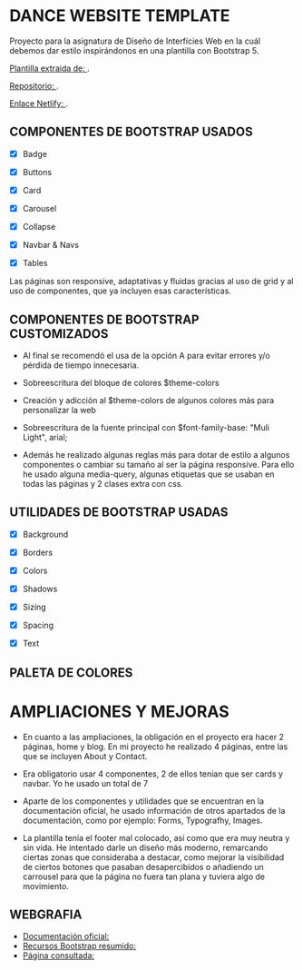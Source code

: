 # DANCE WEBSITE TEMPLATE
Proyecto para la asignatura de Diseño de Interfícies Web en la cuál debemos dar estilo inspirándonos en una plantilla con Bootstrap 5.

 [Plantilla extraida de: ](https://freewebsitetemplates.com/preview/neodance/index.html).

 [Repositorio: ](https://github.com/victoriapelaez/Proyecto-P4Bootstrap).

 [Enlace Netlify: ](https://affectionate-euler-77c821.netlify.app/).


## COMPONENTES DE BOOTSTRAP USADOS

- [x] Badge
- [x] Buttons
- [x] Card
- [x] Carousel
- [x] Collapse
- [x] Navbar & Navs
- [x] Tables


Las páginas son responsive, adaptativas y fluidas gracias al uso de grid y al uso de componentes, que ya incluyen esas características.


## COMPONENTES DE BOOTSTRAP CUSTOMIZADOS

- Al final se recomendó el usa de la opción A para evitar errores y/o pérdida de tiempo innecesaria.

- Sobreescritura del bloque de colores $theme-colors
- Creación y adicción al $theme-colors de algunos colores más para personalizar la web
- Sobreescritura de la fuente principal con $font-family-base: "Muli Light", arial;
- Además he realizado algunas reglas más para dotar de estilo a algunos componentes o cambiar su tamaño al ser la página responsive. Para ello he usado alguna media-query, algunas etiquetas que se usaban en todas las páginas y 2 clases extra con css.



## UTILIDADES DE BOOTSTRAP USADAS

- [x] Background
- [x] Borders
- [x] Colors
- [x] Shadows
- [x] Sizing
- [x] Spacing
- [x] Text


## PALETA DE COLORES


# AMPLIACIONES Y MEJORAS

- En cuanto a las ampliaciones, la obligación en el proyecto era hacer 2 páginas, home y blog.
En mi proyecto he realizado 4 páginas, entre las que se incluyen About y Contact.

- Era obligatorio usar 4 componentes, 2 de ellos tenían que ser cards y navbar. Yo he usado un total de 7 
- Aparte de los componentes y utilidades que se encuentran en la documentación oficial, he usado información de otros apartados
de la documentación, como por ejemplo: Forms, Typografhy, Images.
- La plantilla tenía el footer mal colocado, así como que era muy neutra y sin vida. He intentado darle un diseño más moderno, remarcando ciertas zonas que consideraba a destacar, como mejorar la visibilidad de ciertos botones que pasaban desapercibidos o añadiendo un carrousel para que la página no fuera tan plana y tuviera algo de movimiento.


## WEBGRAFIA

- [Documentación oficial: ](https://getbootstrap.com/docs/5.1/getting-started/introduction/)
- [Recursos Bootstrap resumido: ](https://bootstrap-cheatsheet.themeselection.com/)
- [Página consultada: ](http://edusi.ingenio.es/ayuntamiento-de-ingenio/inicio/gestion-municipal-representantes/grupo-de-gobierno/bootstrap-grid-tablas-e-imagenes.html)
